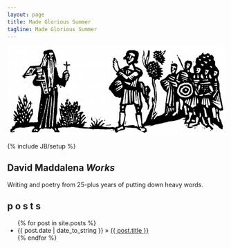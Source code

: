 ```yaml
---
layout: page
title: Made Glorious Summer
tagline: Made Glorious Summer
---
```

![art with arms contending](assets/artvarms.jpg)

{% include JB/setup %}

## David Maddalena *Works*  
Writing and poetry from 25-plus years of putting down heavy words.
    
## p o s t s


<ul class="posts">
  {% for post in site.posts %}
    <li><span>{{ post.date | date_to_string }}</span> &raquo; <a href="{{ BASE_PATH }}{{ post.url }}">{{ post.title }}</a></li>
  {% endfor %}
</ul>
